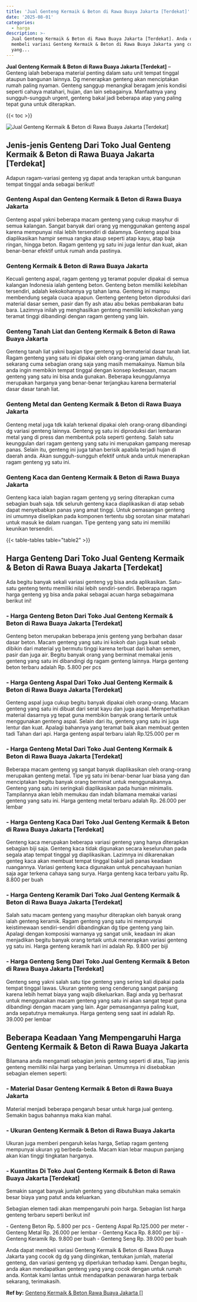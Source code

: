 ```yaml
---
title: 'Jual Genteng Kermaik & Beton di Rawa Buaya Jakarta [Terdekat]'
date: '2025-08-01'
categories:
  - harga
description: >-
  Jual Genteng Kermaik & Beton di Rawa Buaya Jakarta [Terdekat]. Anda dapat
  membeli variasi Genteng Kermaik & Beton di Rawa Buaya Jakarta yang cocok dg dg
  yang...
---
```


**Jual Genteng Kermaik & Beton di Rawa Buaya Jakarta \[Terdekat\]** – Genteng ialah beberapa material penting dalam satu unit tempat tinggal ataupun bangunan lainnya. Dg menerapkan genteng akan menciptakan rumah paling nyaman. Genteng sanggup menangkal beragam jenis kondisi seperti cahaya matahari, hujan, dan lain sebagainya. Manfaatnya yang sungguh-sungguh urgent, genteng bakal jadi beberapa atap yang paling tepat guna untuk diterapkan.

{{< toc >}}

![Jual Genteng Kermaik & Beton di Rawa Buaya Jakarta [Terdekat]](/images/genteng-minimalis-murah28.png)

## Jenis-jenis Genteng Dari Toko Jual Genteng Kermaik & Beton di Rawa Buaya Jakarta \[Terdekat\]

Adapun ragam-variasi genteng yg dapat anda terapkan untuk bangunan tempat tinggal anda sebagai berikut!

### Genteng Aspal dan Genteng Kermaik & Beton di Rawa Buaya Jakarta

Genteng aspal yakni beberapa macam genteng yang cukup masyhur di semua kalangan. Sangat banyak dari orang yg menggunakan genteng aspal karena mempunyai nilai lebih tersendiri di dalamnya. Genteng aspal bisa diaplikasikan hampir semua rangka ataup seperti atap kayu, atap baja ringan, hingga beton. Ragam genteng yg satu ini juga lentur dan kuat, akan benar-benar efektif untuk rumah anda pastinya.

### Genteng Kermaik & Beton di Rawa Buaya Jakarta

Kecuali genteng aspal, ragam genteng yg teramat populer dipakai di semua kalangan Indonesia ialah genteng beton. Genteng beton memiliki kelebihan tersendiri, adalah kekokohannya yg tahan lama. Genteng ini mampu membendung segala cuaca apapun. Genteng genteng beton diproduksi dari material dasar semen, pasir dan fly ash atau abu bekas pembakaran batu bara. Lazimnya inilah yg menghasilkan genteng memiliki kekokohan yang teramat tinggi dibandingi dengan ragam genteng yang lain.

### Genteng Tanah Liat dan Genteng Kermaik & Beton di Rawa Buaya Jakarta

Genteng tanah liat yakni bagian tipe genteng yg bermaterial dasar tanah liat. Ragam genteng yang satu ini dipakai oleh orang-orang jaman dahulu, sekarang cuma sebagian orang saja yang masih memakainya. Namun bila anda ingin membikin tempat tinggal dengan konsep kedesaan, macam genteng yang satu ini bisa anda gunakan. Beberapa keunggulannya merupakan harganya yang benar-benar terjangkau karena bermaterial dasar dasar tanah liat.

### Genteng Metal dan Genteng Kermaik & Beton di Rawa Buaya Jakarta

Genteng metal juga tdk kalah terkenal dipakai oleh orang-orang dibandingi dg variasi genteng lainnya. Genteng yg satu ini diproduksi dari lembaran metal yang di press dan membentuk pola seperti genteng. Salah satu keunggulan dari ragam genteng yang satu ini merupakan gampang meresap panas. Selain itu, genteng ini juga tahan berisik apabila terjadi hujan di daerah anda. Akan sungguh-sungguh efektif untuk anda untuk menerapkan ragam genteng yg satu ini.

### Genteng Kaca dan Genteng Kermaik & Beton di Rawa Buaya Jakarta

Genteng kaca ialah bagian ragam genteng yg sering diterapkan cuma sebagian buah saja. tdk seluruh genteng kaca diaplikasikan di atap sebab dapat menyebabkan panas yang amat tinggi. Untuk pemasangan genteng ini umumnya diselipkan pada komponen tertentu sbg sorotan sinar matahari untuk masuk ke dalam ruangan. Tipe genteng yang satu ini memiliki keunikan tersendiri.

{{< table-tables table="table2" >}}

## Harga Genteng Dari Toko Jual Genteng Kermaik & Beton di Rawa Buaya Jakarta \[Terdekat\]

Ada begitu banyak sekali variasi genteng yg bisa anda aplikasikan. Satu-satu genteng tentu memiliki nilai lebih sendiri-sendiri. Beberapa ragam harga genteng yg bisa anda pakai sebagai acuan harga sebagaimana berikut ini!

### \- Harga Genteng Beton Dari Toko Jual Genteng Kermaik & Beton di Rawa Buaya Jakarta \[Terdekat\]

Genteng beton merupakan beberapa jenis genteng yang berbahan dasar dasar beton. Macam genteng yang satu ini kokoh dan juga kuat sebab dibikin dari material yg bermutu tinggi karena terbuat dari bahan semen, pasir dan juga air. Begitu banyak orang yang berminat memakai jenis genteng yang satu ini dibandingi dg ragam genteng lainnya. Harga genteng beton terbaru adalah Rp. 5.800 per pcs

### \- Harga Genteng Aspal Dari Toko Jual Genteng Kermaik & Beton di Rawa Buaya Jakarta \[Terdekat\]

Genteng aspal juga cukup begitu banyak dipakai oleh orang-orang. Macam genteng yang satu ini dibuat dari serat kayu dan juga aspal. Memperhatikan material dasarnya yg tepat guna membikin banyak orang tertarik untuk menggunakan genteng aspal. Selain dari itu, genteng yang satu ini juga lentur dan kuat. Apalagi bahannya yang teramat baik akan membuat genten tadi Tahan dari api. Harga genteng aspal terbaru ialah Rp.125.000 per m

### \- Harga Genteng Metal Dari Toko Jual Genteng Kermaik & Beton di Rawa Buaya Jakarta \[Terdekat\]

Beberapa macam genteng yg sangat banyak diaplikasikan oleh orang-orang merupakan genteng metal. Tipe yg satu ini benar-benar luar biasa yang dan menciptakan begitu banyak orang berminat untuk menggunakannya. Genteng yang satu ini seringkali diaplikasikan pada hunian minimalis. Tampilannya akan lebih memukau dan indah bilamana memakai variasi genteng yang satu ini. Harga genteng metal terbaru adalah Rp. 26.000 per lembar

### \- Harga Genteng Kaca Dari Toko Jual Genteng Kermaik & Beton di Rawa Buaya Jakarta \[Terdekat\]

Genteng kaca merupakan beberapa variasi genteng yang hanya diterapkan sebagian biji saja. Genteng kaca tidak digunakan secara keseluruhan pada segala atap tempat tinggal yg diaplikasikan. Lazimnya ini dikarenakan genteg kaca akan membuat tempat tinggal bakal jadi panas keadaan ruangannya. Variasi genteng kaca digunakan untuk pencahayaan hunian saja agar terkena cahaya sang surya. Harga genteng kaca terbaru yaitu Rp. 8.800 per buah

### \- Harga Genteng Keramik Dari Toko Jual Genteng Kermaik & Beton di Rawa Buaya Jakarta \[Terdekat\]

Salah satu macam genteng yang masyhur diterapkan oleh banyak orang ialah genteng keramik. Ragam genteng yang satu ini mempunyai keistimewaan sendiri-sendiri dibandingkan dg tipe genteng yang lain. Apalagi dengan komposisi warnanya yg sangat unik, keadaan ini akan menjadikan begitu banyak orang tertaik untuk menerapkan variasi genteng yg satu ini. Harga genteng keramik hari ini adalah Rp. 9.800 per biji

### \- Harga Genteng Seng Dari Toko Jual Genteng Kermaik & Beton di Rawa Buaya Jakarta \[Terdekat\]

Genteng seng yakni salah satu tipe genteng yang sering kali dipakai pada tempat tinggal lawas. Ukuran genteng seng cenderung sangat panjang karena lebih hemat biaya yang wajib dikeluarkan. Bagi anda yg berhasrat untuk menggunakan macam genteng yang satu ini akan sangat tepat guna dibandingi dengan macam yang lain. Agar pemasangannya paling kuat, anda sepatutnya memakunya. Harga genteng seng saat ini adalah Rp. 39.000 per lembar

## Beberapa Keadaan Yang Mempengaruhi Harga Genteng Kermaik & Beton di Rawa Buaya Jakarta

Bilamana anda mengamati sebagian jenis genteng seperti di atas, Tiap jenis genteng memiliki nilai harga yang berlainan. Umumnya ini disebabkan sebagian elemen seperti:

### \- Material Dasar Genteng Kermaik & Beton di Rawa Buaya Jakarta

Material menjadi beberapa pengaruh besar untuk harga jual genteng. Semakin bagus bahannya maka kian mahal.

### \- Ukuran Genteng Kermaik & Beton di Rawa Buaya Jakarta

Ukuran juga memberi pengaruh kelas harga, Setiap ragam genteng mempunyai ukuran yg berbeda-beda. Macam kian lebar maupun panjang akan kian tinggi tingkatan harganya.

### \- Kuantitas Di Toko Jual Genteng Kermaik & Beton di Rawa Buaya Jakarta \[Terdekat\]

Semakin sangat banyak jumlah genteng yang dibutuhkan maka semakin besar biaya yang patut anda keluarkan.

Sebagian elemen tadi akan mempengaruhi poin harga. Sebagian list harga genteng terbaru seperti berikut ini!

\- Genteng Beton Rp. 5.800 per pcs - Genteng Aspal Rp.125.000 per meter - Genteng Metal Rp. 26.000 per lembar - Genteng Kaca Rp. 8.800 per biji - Genteng Keramik Rp. 9.800 per buah - Genteng Seng Rp. 39.000 per buah

Anda dapat membeli variasi Genteng Kermaik & Beton di Rawa Buaya Jakarta yang cocok dg dg yang diinginkan, tentukan jumlah, material genteng, dan variasi genteng yg diperlukan terhadap kami. Dengan begitu, anda akan mendapatkan genteng yang yang cocok dengan untuk rumah anda. Kontak kami lantas untuk mendapatkan penawaran harga terbaik sekarang, terimakasih.

**Ref by:**  [Genteng Kermaik & Beton  Rawa Buaya Jakarta []](https://id.wikipedia.org/wiki/Genteng)
